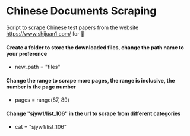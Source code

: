 # Chinese Documents Scraping
Script to scrape Chinese test papers from the website https://www.shijuan1.com/ for :chicken:

#### Create a folder to store the downloaded files, change the path name to your preference
* new_path = "files"

#### Change the range to scrape more pages, the range is inclusive, the number is the page number
* pages = range(87, 89) 
    
#### Change "sjyw1/list_106" in the url to scrape from different categories
* cat = "sjyw1/list_106"
